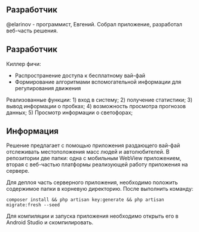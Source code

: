 ## Разработчик

@elarinov - программист, Евгений. Собрал приложение, разработал веб-часть решения.

## Разработчик

Киллер фичи: 
- Распространение доступа к бесплатному вай-фай
- Формирование алгоритмами вспомогательной информации для регулирования движения

Реализованные функции: 1) вход в систему; 2) получение статистики; 3) вывод информации о пробках; 4) возможность просмотра прогнозов данных; 5) Просмотр информации о светофорах;

## Информация
 
Решение предлагает с помощью приложения раздающего вай-фай отслеживать местоположения масс людей и автолюбителей. В репозитории две папки: одна с мобильным WebView приложением, вторая с веб-частью платформы реализующей работу приложения на сервере.

Для деплоя часть серверного приложения, необходимо положить содержимое папки в корневую директорию. После выполнить команду:

`composer install && php artisan key:generate && php artisan migrate:fresh --seed`

Для компиляции и запуска приложения необходимо открыть его в Android Studio и скомпилировать.
